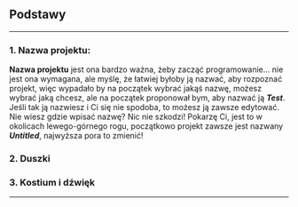 ## Podstawy
----------------------

### 1. Nazwa projektu:

**Nazwa projektu** jest ona bardzo ważna, żeby zacząć programowanie... nie jest ona wymagana, ale myślę, że łatwiej byłoby ją nazwać, aby rozpoznać projekt, więc wypadało by na początek wybrać jakąś nazwę, możesz wybrać jaką chcesz, ale na początek proponował bym, aby nazwać ją **_Test_**. Jeśli tak ją nazwiesz i Ci się nie spodoba, to możesz ją zawsze edytować. Nie wiesz gdzie wpisać nazwę? Nic nie szkodzi! Pokarzę Ci, jest to w okolicach lewego-górnego rogu, początkowo projekt zawsze jest nazwany **_Untitled_**, najwyższa pora to zmienić!









### 2. Duszki











### 3. Kostium i dźwięk

----------------------
